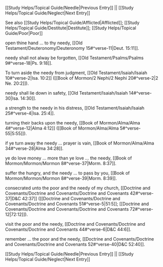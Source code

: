 [[Study Helps/Topical Guide/Needle|Previous Entry]]  ||  [[Study Helps/Topical Guide/Neglect|Next Entry]]

 See also [[Study Helps/Topical Guide/Afflicted|Afflicted]]; [[Study Helps/Topical Guide/Destitute|Destitute]]; [[Study Helps/Topical Guide/Poor|Poor]]

 open thine hand ... to thy needy, [[Old Testament/Deuteronomy/Deuteronomy 15#^verse-11|Deut. 15:11]].

 needy shall not alway be forgotten, [[Old Testament/Psalms/Psalms 9#^verse-18|Ps. 9:18]].

 To turn aside the needy from judgment, [[Old Testament/Isaiah/Isaiah 10#^verse-2|Isa. 10:2]] ([[Book of Mormon/2 Nephi/2 Nephi 20#^verse-2|2 Ne. 20:2]]).

 needy shall lie down in safety, [[Old Testament/Isaiah/Isaiah 14#^verse-30|Isa. 14:30]].

 a strength to the needy in his distress, [[Old Testament/Isaiah/Isaiah 25#^verse-4|Isa. 25:4]].

 turning their backs upon the needy, [[Book of Mormon/Alma/Alma 4#^verse-12|Alma 4:12]] ([[Book of Mormon/Alma/Alma 5#^verse-55|5:55]]).

 if ye turn away the needy ... prayer is vain, [[Book of Mormon/Alma/Alma 34#^verse-28|Alma 34:28]].

 ye do love money ... more than ye love ... the needy, [[Book of Mormon/Mormon/Mormon 8#^verse-37|Morm. 8:37]].

 suffer the hungry, and the needy ... to pass by you, [[Book of Mormon/Mormon/Mormon 8#^verse-39|Morm. 8:39]].

 consecrated unto the poor and the needy of my church, [[Doctrine and Covenants/Doctrine and Covenants/Doctrine and Covenants 42#^verse-37|D&C 42:37]] ([[Doctrine and Covenants/Doctrine and Covenants/Doctrine and Covenants 51#^verse-5|51:5]]; [[Doctrine and Covenants/Doctrine and Covenants/Doctrine and Covenants 72#^verse-12|72:12]]).

 visit the poor and the needy, [[Doctrine and Covenants/Doctrine and Covenants/Doctrine and Covenants 44#^verse-6|D&C 44:6]].

 remember ... the poor and the needy, [[Doctrine and Covenants/Doctrine and Covenants/Doctrine and Covenants 52#^verse-40|D&C 52:40]].

[[Study Helps/Topical Guide/Needle|Previous Entry]]  ||  [[Study Helps/Topical Guide/Neglect|Next Entry]]